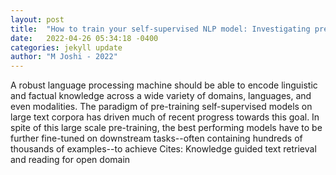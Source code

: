 ```yaml
---
layout: post
title:  "How to train your self-supervised NLP model: Investigating pre-training objectives, data, and scale"
date:   2022-04-26 05:34:18 -0400
categories: jekyll update
author: "M Joshi - 2022"
---
```

A robust language processing machine should be able to encode linguistic and factual knowledge across a wide variety of domains, languages, and even modalities. The paradigm of pre-training self-supervised models on large text corpora has driven much of recent progress towards this goal. In spite of this large scale pre-training, the best performing models have to be further fine-tuned on downstream tasks--often containing hundreds of thousands of examples--to achieve Cites: Knowledge guided text retrieval and reading for open domain